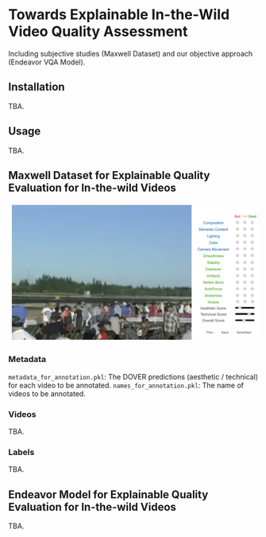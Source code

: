 # Towards Explainable In-the-Wild Video Quality Assessment

Including subjective studies (Maxwell Dataset) and our objective approach (Endeavor VQA Model).

## Installation

TBA.

## Usage

TBA.


## Maxwell Dataset for Explainable Quality Evaluation for In-the-wild Videos

![Fig](figs/demo_interface.png)

### Metadata

`metadata_for_annotation.pkl`: The DOVER predictions (aesthetic / technical) for each video to be annotated.
`names_for_annotation.pkl`: The name of videos to be annotated.

### Videos

TBA.

### Labels

TBA.

## Endeavor Model for Explainable Quality Evaluation for In-the-wild Videos


TBA.